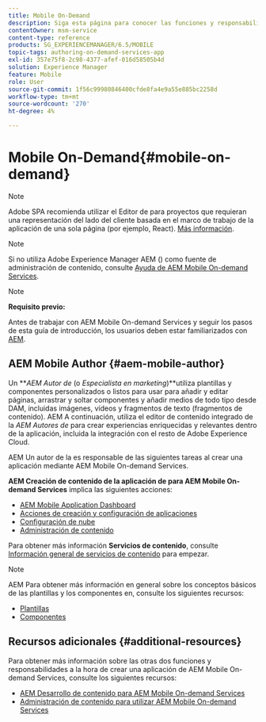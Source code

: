 ```yaml
---
title: Mobile On-Demand
description: Siga esta página para conocer las funciones y responsabilidades de autor de Adobe Experience Manager Mobile On-Demand Services.
contentOwner: msm-service
content-type: reference
products: SG_EXPERIENCEMANAGER/6.5/MOBILE
topic-tags: authoring-on-demand-services-app
exl-id: 357e75f8-2c98-4377-afef-016d58505b4d
solution: Experience Manager
feature: Mobile
role: User
source-git-commit: 1f56c99980846400cfde8fa4e9a55e885bc2258d
workflow-type: tm+mt
source-wordcount: '270'
ht-degree: 4%

---
```


# Mobile On-Demand{#mobile-on-demand}

>[!NOTE]
>
>Adobe SPA recomienda utilizar el Editor de para proyectos que requieran una representación del lado del cliente basada en el marco de trabajo de la aplicación de una sola página (por ejemplo, React). [Más información](/help/sites-developing/spa-overview.md).

>[!NOTE]
>
>Si no utiliza Adobe Experience Manager AEM () como fuente de administración de contenido, consulte [Ayuda de AEM Mobile On-demand Services](https://helpx.adobe.com/digital-publishing-solution/topics.html).

>[!NOTE]
>
>**Requisito previo:**
>
>Antes de trabajar con AEM Mobile On-demand Services y seguir los pasos de esta guía de introducción, los usuarios deben estar familiarizados con [AEM](/help/sites-deploying/deploy.md).

## AEM Mobile Author {#aem-mobile-author}

Un ***AEM Autor de* (o *Especialista en marketing*)**utiliza plantillas y componentes personalizados o listos para usar para añadir y editar páginas, arrastrar y soltar componentes y añadir medios de todo tipo desde DAM, incluidas imágenes, vídeos y fragmentos de texto (fragmentos de contenido). AEM A continuación, utiliza el editor de contenido integrado de la *AEM Autores de* para crear experiencias enriquecidas y relevantes dentro de la aplicación, incluida la integración con el resto de Adobe Experience Cloud.

AEM Un autor de la es responsable de las siguientes tareas al crear una aplicación mediante AEM Mobile On-demand Services.

**AEM Creación de contenido de la aplicación de para AEM Mobile On-demand Services** implica las siguientes acciones:

* [AEM Mobile Application Dashboard](/help/mobile/mobile-apps-ondemand-application-dashboard.md)
* [Acciones de creación y configuración de aplicaciones](/help/mobile/mobile-apps-ondemand-application-create-configure-action.md)
* [Configuración de nube](/help/mobile/mobile-on-demand-associating-an-on-demand-app-to-cloud-configuration.md)
* [Administración de contenido](/help/mobile/mobile-apps-ondemand-manage-content-ondemand.md)

Para obtener más información **Servicios de contenido**, consulte [Información general de servicios de contenido](/help/mobile/develop-content-as-a-service.md) para empezar.

>[!NOTE]
>
>AEM Para obtener más información en general sobre los conceptos básicos de las plantillas y los componentes en, consulte los siguientes recursos:
>
>* [Plantillas](/help/sites-developing/templates.md)
>* [Componentes](/help/sites-developing/components.md)
>

## Recursos adicionales {#additional-resources}

Para obtener más información sobre las otras dos funciones y responsabilidades a la hora de crear una aplicación de AEM Mobile On-demand Services, consulte los siguientes recursos:

* [AEM Desarrollo de contenido para AEM Mobile On-demand Services](/help/mobile/aem-mobile-on-demand.md)
* [Administración de contenido para utilizar AEM Mobile On-demand Services](/help/mobile/aem-mobile.md)
